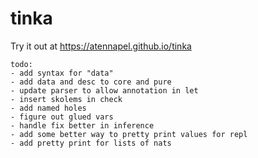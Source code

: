 # tinka

Try it out at https://atennapel.github.io/tinka

```
todo:
- add syntax for "data"
- add data and desc to core and pure
- update parser to allow annotation in let
- insert skolems in check
- add named holes
- figure out glued vars
- handle fix better in inference
- add some better way to pretty print values for repl
- add pretty print for lists of nats
```
